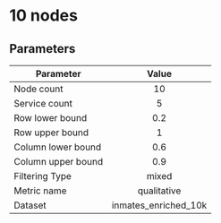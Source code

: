 # 10 nodes

## Parameters

| Parameter | Value |
| --------- | :---: |
| Node count | 10 |
| Service count | 5 |
| Row lower bound | 0.2 |
| Row upper bound | 1 |
| Column lower bound | 0.6 |
| Column upper bound | 0.9 |
| Filtering Type | mixed |
| Metric name | qualitative |
| Dataset | inmates_enriched_10k |

